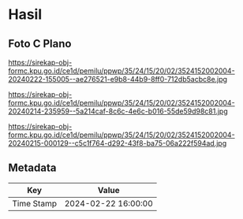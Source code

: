 # Hasil

## Foto C Plano

https://sirekap-obj-formc.kpu.go.id/ce1d/pemilu/ppwp/35/24/15/20/02/3524152002004-20240222-155005--ae276521-e9b8-44b9-8ff0-712db5acbc8e.jpg

https://sirekap-obj-formc.kpu.go.id/ce1d/pemilu/ppwp/35/24/15/20/02/3524152002004-20240214-235959--5a214caf-8c6c-4e6c-b016-55de59d98c81.jpg

https://sirekap-obj-formc.kpu.go.id/ce1d/pemilu/ppwp/35/24/15/20/02/3524152002004-20240215-000129--c5c1f764-d292-43f8-ba75-06a222f594ad.jpg


## Metadata

| Key        | Value               |
| ---------- | ------------------- |
| Time Stamp | 2024-02-22 16:00:00 |



